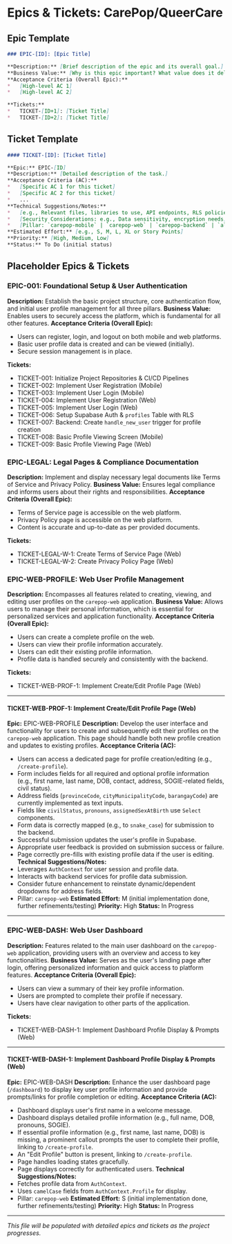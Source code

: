 # Epics & Tickets: CarePop/QueerCare

## Epic Template

```markdown
### EPIC-[ID]: [Epic Title]

**Description:** [Brief description of the epic and its overall goal.]
**Business Value:** [Why is this epic important? What value does it deliver?]
**Acceptance Criteria (Overall Epic):**
*   [High-level AC 1]
*   [High-level AC 2]

**Tickets:**
*   TICKET-[ID+1]: [Ticket Title]
*   TICKET-[ID+2]: [Ticket Title]
```

## Ticket Template

```markdown
#### TICKET-[ID]: [Ticket Title]

**Epic:** EPIC-[ID]
**Description:** [Detailed description of the task.]
**Acceptance Criteria (AC):**
*   [Specific AC 1 for this ticket]
*   [Specific AC 2 for this ticket]
*   ...
**Technical Suggestions/Notes:**
*   [e.g., Relevant files, libraries to use, API endpoints, RLS policies to consider]
*   [Security Considerations: e.g., Data sensitivity, encryption needs]
*   [Pillar: `carepop-mobile` | `carepop-web` | `carepop-backend` | `all`]
**Estimated Effort:** [e.g., S, M, L, XL or Story Points]
**Priority:** [High, Medium, Low]
**Status:** To Do (initial status)
```

## Placeholder Epics & Tickets

### EPIC-001: Foundational Setup & User Authentication

**Description:** Establish the basic project structure, core authentication flow, and initial user profile management for all three pillars.
**Business Value:** Enables users to securely access the platform, which is fundamental for all other features.
**Acceptance Criteria (Overall Epic):**
*   Users can register, login, and logout on both mobile and web platforms.
*   Basic user profile data is created and can be viewed (initially).
*   Secure session management is in place.

**Tickets:**
*   TICKET-001: Initialize Project Repositories & CI/CD Pipelines
*   TICKET-002: Implement User Registration (Mobile)
*   TICKET-003: Implement User Login (Mobile)
*   TICKET-004: Implement User Registration (Web)
*   TICKET-005: Implement User Login (Web)
*   TICKET-006: Setup Supabase Auth & `profiles` Table with RLS
*   TICKET-007: Backend: Create `handle_new_user` trigger for profile creation
*   TICKET-008: Basic Profile Viewing Screen (Mobile)
*   TICKET-009: Basic Profile Viewing Page (Web)

### EPIC-LEGAL: Legal Pages & Compliance Documentation

**Description:** Implement and display necessary legal documents like Terms of Service and Privacy Policy.
**Business Value:** Ensures legal compliance and informs users about their rights and responsibilities.
**Acceptance Criteria (Overall Epic):**
*   Terms of Service page is accessible on the web platform.
*   Privacy Policy page is accessible on the web platform.
*   Content is accurate and up-to-date as per provided documents.

**Tickets:**
*   TICKET-LEGAL-W-1: Create Terms of Service Page (Web)
*   TICKET-LEGAL-W-2: Create Privacy Policy Page (Web)

### EPIC-WEB-PROFILE: Web User Profile Management

**Description:** Encompasses all features related to creating, viewing, and editing user profiles on the `carepop-web` application.
**Business Value:** Allows users to manage their personal information, which is essential for personalized services and application functionality.
**Acceptance Criteria (Overall Epic):**
*   Users can create a complete profile on the web.
*   Users can view their profile information accurately.
*   Users can edit their existing profile information.
*   Profile data is handled securely and consistently with the backend.

**Tickets:**
*   TICKET-WEB-PROF-1: Implement Create/Edit Profile Page (Web)

---

#### TICKET-WEB-PROF-1: Implement Create/Edit Profile Page (Web)

**Epic:** EPIC-WEB-PROFILE
**Description:** Develop the user interface and functionality for users to create and subsequently edit their profiles on the `carepop-web` application. This page should handle both new profile creation and updates to existing profiles.
**Acceptance Criteria (AC):**
*   Users can access a dedicated page for profile creation/editing (e.g., `/create-profile`).
*   Form includes fields for all required and optional profile information (e.g., first name, last name, DOB, contact, address, SOGIE-related fields, civil status).
*   Address fields (`provinceCode`, `cityMunicipalityCode`, `barangayCode`) are currently implemented as text inputs.
*   Fields like `civilStatus`, `pronouns`, `assignedSexAtBirth` use `Select` components.
*   Form data is correctly mapped (e.g., to `snake_case`) for submission to the backend.
*   Successful submission updates the user's profile in Supabase.
*   Appropriate user feedback is provided on submission success or failure.
*   Page correctly pre-fills with existing profile data if the user is editing.
**Technical Suggestions/Notes:**
*   Leverages `AuthContext` for user session and profile data.
*   Interacts with backend services for profile data submission.
*   Consider future enhancement to reinstate dynamic/dependent dropdowns for address fields.
*   Pillar: `carepop-web`
**Estimated Effort:** M (initial implementation done, further refinements/testing)
**Priority:** High
**Status:** In Progress

---

### EPIC-WEB-DASH: Web User Dashboard

**Description:** Features related to the main user dashboard on the `carepop-web` application, providing users with an overview and access to key functionalities.
**Business Value:** Serves as the user's landing page after login, offering personalized information and quick access to platform features.
**Acceptance Criteria (Overall Epic):**
*   Users can view a summary of their key profile information.
*   Users are prompted to complete their profile if necessary.
*   Users have clear navigation to other parts of the application.

**Tickets:**
*   TICKET-WEB-DASH-1: Implement Dashboard Profile Display & Prompts (Web)

---

#### TICKET-WEB-DASH-1: Implement Dashboard Profile Display & Prompts (Web)

**Epic:** EPIC-WEB-DASH
**Description:** Enhance the user dashboard page (`/dashboard`) to display key user profile information and provide prompts/links for profile completion or editing.
**Acceptance Criteria (AC):**
*   Dashboard displays user's first name in a welcome message.
*   Dashboard displays detailed profile information (e.g., full name, DOB, pronouns, SOGIE).
*   If essential profile information (e.g., first name, last name, DOB) is missing, a prominent callout prompts the user to complete their profile, linking to `/create-profile`.
*   An "Edit Profile" button is present, linking to `/create-profile`.
*   Page handles loading states gracefully.
*   Page displays correctly for authenticated users.
**Technical Suggestions/Notes:**
*   Fetches profile data from `AuthContext`.
*   Uses `camelCase` fields from `AuthContext.Profile` for display.
*   Pillar: `carepop-web`
**Estimated Effort:** S (initial implementation done, further refinements/testing)
**Priority:** High
**Status:** In Progress

---

*This file will be populated with detailed epics and tickets as the project progresses.*

